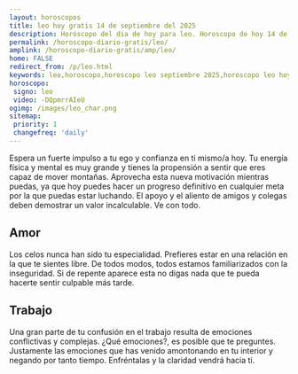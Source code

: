 ```yaml
---
layout: horoscopos
title: leo hoy gratis 14 de septiembre del 2025 
description: Horóscopo del dia de hoy para leo. Horoscopo de hoy 14 de septiembre del 2025. Las predicciones de amor, trabajo, vida personal gratis.
permalink: /horoscopo-diario-gratis/leo/
amplink: /horoscopo-diario-gratis/amp/leo/
home: FALSE
redirect_from: /p/leo.html
keywords: leo,horoscopo,horoscopo leo septiembre 2025,horoscopo leo hoy,tarot leo septiembre 2025,horoscopo leo,tarot leo hoy,horoscopo de hoy,horoscopo diario,tarot del amor,horoscopo de hoy leo,horoscopo diario del tarot, Horoscopo de hoy leo 14 de septiembre del 2025,horóscopo del día,signos zodiacales 2025, el horoscopo de hoy
horoscopo:
 signo: leo
 video: -DQpmrrAIeU
ogimg: /images/leo_char.png
sitemap:
 priority: 1
 changefreq: 'daily'
---
```



Espera un fuerte impulso a tu ego y confianza en ti mismo/a hoy. Tu energía física y mental es muy grande y tienes la propensión a sentir que eres capaz de mover montañas. Aprovecha esta nueva motivación mientras puedas, ya que hoy puedes hacer un progreso definitivo en cualquier meta por la que puedas estar luchando. El apoyo y el aliento de amigos y colegas deben demostrar un valor incalculable. Ve con todo.

## Amor

Los celos nunca han sido tu especialidad. Prefieres estar en una relación en la que te sientes libre. De todos modos, todos estamos familiarizados con la inseguridad. Si de repente aparece esta no digas nada que te pueda hacerte sentir culpable más tarde.

## Trabajo

Una gran parte de tu confusión en el trabajo resulta de emociones conflictivas y complejas. ¿Qué emociones?, es posible que te preguntes. Justamente las emociones que has venido amontonando en tu interior y negando por tanto tiempo. Enfréntalas y la claridad vendrá hacia ti.